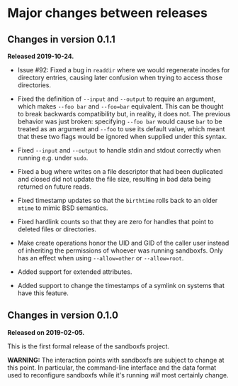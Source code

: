 # Major changes between releases

## Changes in version 0.1.1

**Released 2019-10-24.**

* Issue #92: Fixed a bug in `readdir` where we would regenerate inodes for
  directory entries, causing later confusion when trying to access those directories.

* Fixed the definition of `--input` and `--output` to require an argument,
  which makes `--foo bar` and `--foo=bar` equivalent.  This can be thought to
  break backwards compatibility but, in reality, it does not.  The previous
  behavior was just broken: specifying `--foo bar` would cause `bar` to be
  treated as an argument and `--foo` to use its default value, which meant
  that these two flags would be ignored when supplied under this syntax.

* Fixed `--input` and `--output` to handle stdin and stdout correctly when
  running e.g. under `sudo`.

* Fixed a bug where writes on a file descriptor that had been duplicated and
  closed did not update the file size, resulting in bad data being returned
  on future reads.

* Fixed timestamp updates so that the `birthtime` rolls back to an older
  `mtime` to mimic BSD semantics.

* Fixed hardlink counts so that they are zero for handles that point to
  deleted files or directories.

* Make create operations honor the UID and GID of the caller user instead of
  inheriting the permissions of whoever was running sandboxfs.  Only has an
  effect when using `--allow=other` or `--allow=root`.

* Added support for extended attributes.

* Added support to change the timestamps of a symlink on systems that have
  this feature.

## Changes in version 0.1.0

**Released on 2019-02-05.**

This is the first formal release of the sandboxfs project.

**WARNING:** The interaction points with sandboxfs are subject to change at this
point.  In particular, the command-line interface and the data format used to
reconfigure sandboxfs while it's running *will* most certainly change.

